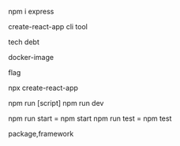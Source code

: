 npm i express

create-react-app cli tool

tech debt

docker-image

flag

npx create-react-app

npm run [script]
npm run dev

npm run start = npm start
npm run test = npm test

package,framework
